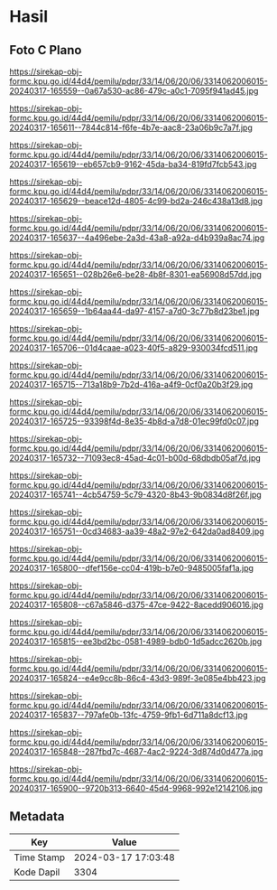 # Hasil

## Foto C Plano

https://sirekap-obj-formc.kpu.go.id/44d4/pemilu/pdpr/33/14/06/20/06/3314062006015-20240317-165559--0a67a530-ac86-479c-a0c1-7095f941ad45.jpg

https://sirekap-obj-formc.kpu.go.id/44d4/pemilu/pdpr/33/14/06/20/06/3314062006015-20240317-165611--7844c814-f6fe-4b7e-aac8-23a06b9c7a7f.jpg

https://sirekap-obj-formc.kpu.go.id/44d4/pemilu/pdpr/33/14/06/20/06/3314062006015-20240317-165619--eb657cb9-9162-45da-ba34-819fd7fcb543.jpg

https://sirekap-obj-formc.kpu.go.id/44d4/pemilu/pdpr/33/14/06/20/06/3314062006015-20240317-165629--beace12d-4805-4c99-bd2a-246c438a13d8.jpg

https://sirekap-obj-formc.kpu.go.id/44d4/pemilu/pdpr/33/14/06/20/06/3314062006015-20240317-165637--4a496ebe-2a3d-43a8-a92a-d4b939a8ac74.jpg

https://sirekap-obj-formc.kpu.go.id/44d4/pemilu/pdpr/33/14/06/20/06/3314062006015-20240317-165651--028b26e6-be28-4b8f-8301-ea56908d57dd.jpg

https://sirekap-obj-formc.kpu.go.id/44d4/pemilu/pdpr/33/14/06/20/06/3314062006015-20240317-165659--1b64aa44-da97-4157-a7d0-3c77b8d23be1.jpg

https://sirekap-obj-formc.kpu.go.id/44d4/pemilu/pdpr/33/14/06/20/06/3314062006015-20240317-165706--01d4caae-a023-40f5-a829-930034fcd511.jpg

https://sirekap-obj-formc.kpu.go.id/44d4/pemilu/pdpr/33/14/06/20/06/3314062006015-20240317-165715--713a18b9-7b2d-416a-a4f9-0cf0a20b3f29.jpg

https://sirekap-obj-formc.kpu.go.id/44d4/pemilu/pdpr/33/14/06/20/06/3314062006015-20240317-165725--93398f4d-8e35-4b8d-a7d8-01ec99fd0c07.jpg

https://sirekap-obj-formc.kpu.go.id/44d4/pemilu/pdpr/33/14/06/20/06/3314062006015-20240317-165732--71093ec8-45ad-4c01-b00d-68dbdb05af7d.jpg

https://sirekap-obj-formc.kpu.go.id/44d4/pemilu/pdpr/33/14/06/20/06/3314062006015-20240317-165741--4cb54759-5c79-4320-8b43-9b0834d8f26f.jpg

https://sirekap-obj-formc.kpu.go.id/44d4/pemilu/pdpr/33/14/06/20/06/3314062006015-20240317-165751--0cd34683-aa39-48a2-97e2-642da0ad8409.jpg

https://sirekap-obj-formc.kpu.go.id/44d4/pemilu/pdpr/33/14/06/20/06/3314062006015-20240317-165800--dfef156e-cc04-419b-b7e0-9485005faf1a.jpg

https://sirekap-obj-formc.kpu.go.id/44d4/pemilu/pdpr/33/14/06/20/06/3314062006015-20240317-165808--c67a5846-d375-47ce-9422-8acedd906016.jpg

https://sirekap-obj-formc.kpu.go.id/44d4/pemilu/pdpr/33/14/06/20/06/3314062006015-20240317-165815--ee3bd2bc-0581-4989-bdb0-1d5adcc2620b.jpg

https://sirekap-obj-formc.kpu.go.id/44d4/pemilu/pdpr/33/14/06/20/06/3314062006015-20240317-165824--e4e9cc8b-86c4-43d3-989f-3e085e4bb423.jpg

https://sirekap-obj-formc.kpu.go.id/44d4/pemilu/pdpr/33/14/06/20/06/3314062006015-20240317-165837--797afe0b-13fc-4759-9fb1-6d711a8dcf13.jpg

https://sirekap-obj-formc.kpu.go.id/44d4/pemilu/pdpr/33/14/06/20/06/3314062006015-20240317-165848--287fbd7c-4687-4ac2-9224-3d874d0d477a.jpg

https://sirekap-obj-formc.kpu.go.id/44d4/pemilu/pdpr/33/14/06/20/06/3314062006015-20240317-165900--9720b313-6640-45d4-9968-992e12142106.jpg


## Metadata

| Key        | Value               |
| ---------- | ------------------- |
| Time Stamp | 2024-03-17 17:03:48 |
| Kode Dapil | 3304                |



